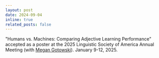 ```yaml
---
layout: post
date: 2024-09-04
inline: true
related_posts: false
---
```


"Humans vs. Machines: Comparing Adjective Learning Performance" accepted as a
poster at the 2025 Linguistic Society of America Annual Meeting (with [Megan Gotowski](https://megangotowski.wixsite.com/linguistics)). January 9-12, 2025. 
